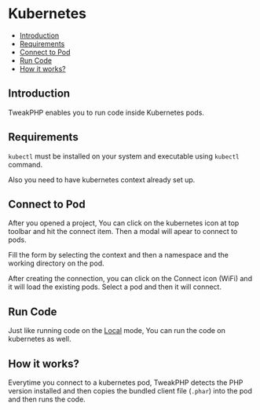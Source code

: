 # Kubernetes

- [Introduction](#introduction)
- [Requirements](#requirements)
- [Connect to Pod](#connect-to-pod)
- [Run Code](#run-code)
- [How it works?](#how-it-works)

## Introduction

TweakPHP enables you to run code inside Kubernetes pods.

## Requirements

`kubectl` must be installed on your system and executable using `kubectl` command.

Also you need to have kubernetes context already set up.

## Connect to Pod

After you opened a project, You can click on the kubernetes icon at top toolbar and hit the connect item. Then a modal will apear to connect to pods.

Fill the form by selecting the context and then a namespace and the working directory on the pod.

After creating the connection, you can click on the Connect icon (WiFi) and it will load the existing pods. Select a pod and then it will connect.

## Run Code

Just like running code on the [Local](./start.md#run-code) mode, You can run the code on kubernetes as well.

## How it works?

Everytime you connect to a kubernetes pod, TweakPHP detects the PHP version installed and then copies the bundled client file (`.phar`) into the pod and then runs the code.
